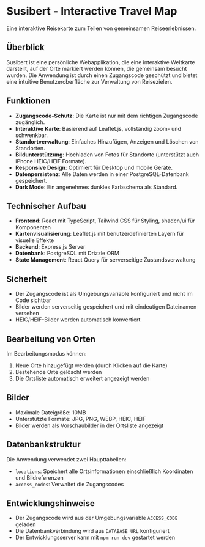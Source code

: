 # Susibert - Interactive Travel Map

Eine interaktive Reisekarte zum Teilen von gemeinsamen Reiseerlebnissen.

## Überblick

Susibert ist eine persönliche Webapplikation, die eine interaktive Weltkarte darstellt, auf der Orte markiert werden können, die gemeinsam besucht wurden. Die Anwendung ist durch einen Zugangscode geschützt und bietet eine intuitive Benutzeroberfläche zur Verwaltung von Reisezielen.

## Funktionen

- **Zugangscode-Schutz**: Die Karte ist nur mit dem richtigen Zugangscode zugänglich.
- **Interaktive Karte**: Basierend auf Leaflet.js, vollständig zoom- und schwenkbar.
- **Standortverwaltung**: Einfaches Hinzufügen, Anzeigen und Löschen von Standorten.
- **Bildunterstützung**: Hochladen von Fotos für Standorte (unterstützt auch iPhone HEIC/HEIF Formate).
- **Responsive Design**: Optimiert für Desktop und mobile Geräte.
- **Datenpersistenz**: Alle Daten werden in einer PostgreSQL-Datenbank gespeichert.
- **Dark Mode**: Ein angenehmes dunkles Farbschema als Standard.

## Technischer Aufbau

- **Frontend**: React mit TypeScript, Tailwind CSS für Styling, shadcn/ui für Komponenten
- **Kartenvisualisierung**: Leaflet.js mit benutzerdefinierten Layern für visuelle Effekte
- **Backend**: Express.js Server
- **Datenbank**: PostgreSQL mit Drizzle ORM
- **State Management**: React Query für serverseitige Zustandsverwaltung

## Sicherheit

- Der Zugangscode ist als Umgebungsvariable konfiguriert und nicht im Code sichtbar
- Bilder werden serverseitig gespeichert und mit eindeutigen Dateinamen versehen
- HEIC/HEIF-Bilder werden automatisch konvertiert

## Bearbeitung von Orten

Im Bearbeitungsmodus können:
1. Neue Orte hinzugefügt werden (durch Klicken auf die Karte)
2. Bestehende Orte gelöscht werden
3. Die Ortsliste automatisch erweitert angezeigt werden

## Bilder

- Maximale Dateigröße: 10MB
- Unterstützte Formate: JPG, PNG, WEBP, HEIC, HEIF
- Bilder werden als Vorschaubilder in der Ortsliste angezeigt

## Datenbankstruktur

Die Anwendung verwendet zwei Haupttabellen:
- `locations`: Speichert alle Ortsinformationen einschließlich Koordinaten und Bildreferenzen
- `access_codes`: Verwaltet die Zugangscodes

## Entwicklungshinweise

- Der Zugangscode wird aus der Umgebungsvariable `ACCESS_CODE` geladen
- Die Datenbankverbindung wird aus `DATABASE_URL` konfiguriert
- Der Entwicklungsserver kann mit `npm run dev` gestartet werden